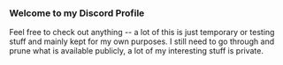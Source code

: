 ### Welcome to my Discord Profile

Feel free to check out anything -- a lot of this is just temporary or testing stuff and mainly kept for my own purposes.
I still need to go through and prune what is available publicly, a lot of my interesting stuff is private.
